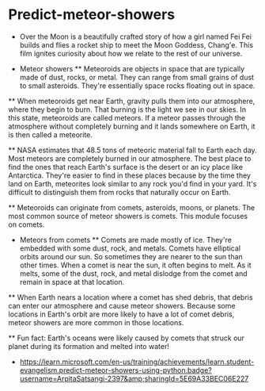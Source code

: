 # Predict-meteor-showers

* Over the Moon is a beautifully crafted story of how a girl named Fei Fei builds and flies a rocket ship to meet the Moon Goddess, Chang'e. This film ignites curiosity about how we relate to the rest of our universe.

* Meteor showers
** Meteoroids are objects in space that are typically made of dust, rocks, or metal. They can range from small grains of dust to small asteroids. They're essentially space rocks floating out in space.

** When meteoroids get near Earth, gravity pulls them into our atmosphere, where they begin to burn. That burning is the light we see in our skies. In this state, meteoroids are called meteors. If a meteor passes through the atmosphere without completely burning and it lands somewhere on Earth, it is then called a meteorite.

** NASA estimates that 48.5 tons of meteoric material fall to Earth each day. Most meteors are completely burned in our atmosphere. The best place to find the ones that reach Earth's surface is the desert or an icy place like Antarctica. They're easier to find in these places because by the time they land on Earth, meteorites look similar to any rock you'd find in your yard. It's difficult to distinguish them from rocks that naturally occur on Earth.

** Meteoroids can originate from comets, asteroids, moons, or planets. The most common source of meteor showers is comets. This module focuses on comets.

* Meteors from comets
** Comets are made mostly of ice. They're embedded with some dust, rock, and metals. Comets have elliptical orbits around our sun. So sometimes they are nearer to the sun than other times. When a comet is near the sun, it often begins to melt. As it melts, some of the dust, rock, and metal dislodge from the comet and remain in space at that location.

** When Earth nears a location where a comet has shed debris, that debris can enter our atmosphere and cause meteor showers. Because some locations in Earth's orbit are more likely to have a lot of comet debris, meteor showers are more common in those locations.

** Fun fact: Earth's oceans were likely caused by comets that struck our planet during its formation and melted into water!


* https://learn.microsoft.com/en-us/training/achievements/learn.student-evangelism.predict-meteor-showers-using-python.badge?username=ArpitaSatsangi-2397&amp;sharingId=5E69A33BEC06E227
